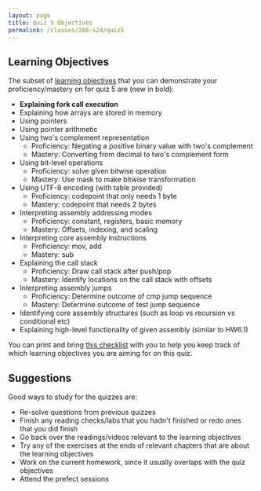 ```yaml
---
layout: page
title: Quiz 5 Objectives
permalink: /classes/208-s24/quiz5
---
```


## Learning Objectives

The subset of [learning objectives](quizzes-overview) that you can demonstrate your proficiency/mastery on for quiz 5 are (new in bold):

* **Explaining fork call execution**
* Explaining how arrays are stored in memory
* Using pointers
* Using pointer arithmetic
* Using two's complement representation
    * Proficiency: Negating a positive binary value with two's complement
    * Mastery: Converting from decimal to two's complement form
* Using bit-level operations
    * Proficiency: solve given bitwise operation
    * Mastery: Use mask to make bitwise transformation
* Using UTF-8 encoding (with table provided)
    * Proficiency: codepoint that only needs 1 byte
    * Mastery: codepoint that needs 2 bytes
* Interpreting assembly addressing modes
    * Proficiency: constant, registers, basic memory
    * Mastery: Offsets, indexing, and scaling
* Interpreting core assembly instructions
    * Proficiency: mov, add
    * Mastery: sub
* Explaining the call stack
    * Proficiency: Draw call stack after push/pop
    * Mastery: Identify locations on the call stack with offsets
* Interpreting assembly jumps
    * Proficiency: Determine outcome of cmp jump sequence
    * Mastery: Determine outcome of test jump sequence
* Identifying core assembly structures (such as loop vs recursion vs conditional etc)
* Explaining high-level functionality of given assembly (similar to HW6.1)


You can print and bring [this checklist](https://docs.google.com/document/d/1_khtfHhAueQUPa_w-DuRorX1d6PV-MpYI0KoVondkPI/edit?usp=sharing) with you to help you keep track of which learning objectives you are aiming for on this quiz.

## Suggestions
Good ways to study for the quizzes are:
* Re-solve questions from previous quizzes
* Finish any reading checks/labs that you hadn't finished or redo ones that you did finish
* Go back over the readings/videos relevant to the learning objectives
* Try any of the exercises at the ends of relevant chapters that are about the learning objectives
* Work on the current homework, since it usually overlaps with the quiz objectives
* Attend the prefect sessions